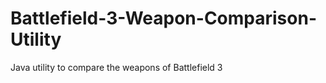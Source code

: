 Battlefield-3-Weapon-Comparison-Utility
=======================================

Java utility to compare the weapons of Battlefield 3
